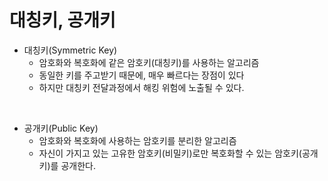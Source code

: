 # 대칭키, 공개키

- 대칭키(Symmetric Key)
  - 암호화와 복호화에 같은 암호키(대칭키)를 사용하는 알고리즘
  - 동일한 키를 주고받기 때문에, 매우 빠르다는 장점이 있다
  - 하지만 대칭키 전달과정에서 해킹 위험에 노출될 수 있다.

<br>

- 공개키(Public Key)
  - 암호화와 복호화에 사용하는 암호키를 분리한 알고리즘
  - 자신이 가지고 있는 고유한 암호키(비밀키)로만 복호화할 수 있는 암호키(공개키)를 공개한다.
